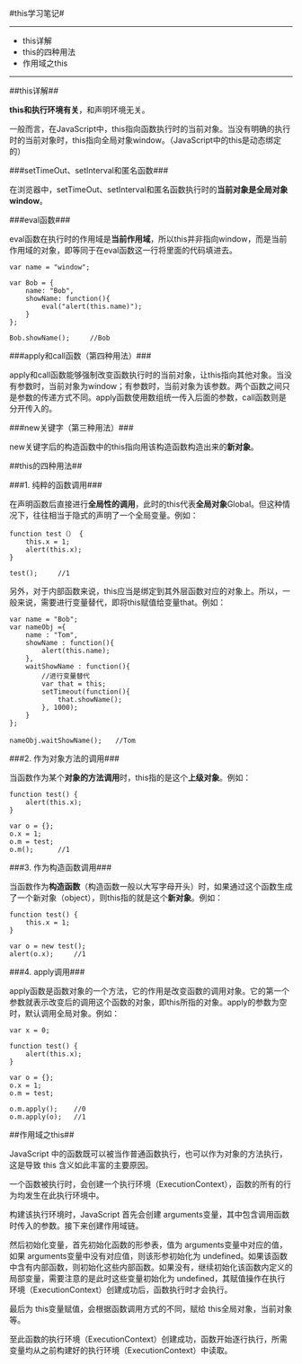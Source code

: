 #this学习笔记#

----------
* this详解
* this的四种用法
* 作用域之this

----------

##this详解##

**this和执行环境有关**，和声明环境无关。

一般而言，在JavaScript中，this指向函数执行时的当前对象。当没有明确的执行时的当前对象时，this指向全局对象window。（JavaScript中的this是动态绑定的）

###setTimeOut、setInterval和匿名函数###

在浏览器中，setTimeOut、setInterval和匿名函数执行时的**当前对象是全局对象window**。

###eval函数###

eval函数在执行时的作用域是**当前作用域**，所以this并非指向window，而是当前作用域的对象，即等同于在eval函数这一行将里面的代码填进去。

    var name = "window";
    
    var Bob = {
    	name: "Bob",
    	showName: function(){
    		eval("alert(this.name)");
    	}
    };
    
    Bob.showName();		//Bob

###apply和call函数（第四种用法）###

apply和call函数能够强制改变函数执行时的当前对象，让this指向其他对象。当没有参数时，当前对象为window；有参数时，当前对象为该参数。两个函数之间只是参数的传递方式不同。apply函数使用数组统一传入后面的参数，call函数则是分开传入的。

###new关键字（第三种用法）###

new关键字后的构造函数中的this指向用该构造函数构造出来的**新对象**。

##this的四种用法##

###1. 纯粹的函数调用###

在声明函数后直接进行**全局性的调用**，此时的this代表**全局对象**Global。但这种情况下，往往相当于隐式的声明了一个全局变量。例如：

    function test（） {
		this.x = 1;
		alert(this.x);
	}

	test();		//1

另外，对于内部函数来说，this应当是绑定到其外层函数对应的对象上。所以，一般来说，需要进行变量替代，即将this赋值给变量that。例如：

	var name = "Bob";  
	var nameObj ={  
    	name : "Tom",  
    	showName : function(){  
        	alert(this.name);  
    	},  
    	waitShowName : function(){
			//进行变量替代
        	var that = this;
        	setTimeout(function(){
            	that.showName();
        	}, 1000);
    	}
	}; 
 
	nameObj.waitShowName();　　//Tom

###2. 作为对象方法的调用###

当函数作为某个**对象的方法调用**时，this指的是这个**上级对象**。例如：

    function test() {
		alert(this.x);
	}

	var o = {};
	o.x = 1;
	o.m = test;
	o.m();		//1

###3. 作为构造函数调用###

当函数作为**构造函数**（构造函数一般以大写字母开头）时，如果通过这个函数生成了一个新对象（object），则this指的就是这个**新对象**。例如：

	function test() {
		this.x = 1;
	}

	var o = new test();
	alert(o.x);		//1

###4. apply调用###

apply函数是函数对象的一个方法，它的作用是改变函数的调用对象。它的第一个参数就表示改变后的调用这个函数的对象，即this所指的对象。apply的参数为空时，默认调用全局对象。例如：

	var x = 0;
	
	function test() {
		alert(this.x);
	}

	var o = {};
	o.x = 1;
	o.m = test;

	o.m.apply();	//0
	o.m.apply(o);	//1

##作用域之this##

JavaScript 中的函数既可以被当作普通函数执行，也可以作为对象的方法执行，这是导致 this 含义如此丰富的主要原因。

一个函数被执行时，会创建一个执行环境（ExecutionContext），函数的所有的行为均发生在此执行环境中。

构建该执行环境时，JavaScript 首先会创建 arguments变量，其中包含调用函数时传入的参数。接下来创建作用域链。

然后初始化变量，首先初始化函数的形参表，值为 arguments变量中对应的值，如果 arguments变量中没有对应值，则该形参初始化为 undefined。如果该函数中含有内部函数，则初始化这些内部函数。如果没有，继续初始化该函数内定义的局部变量，需要注意的是此时这些变量初始化为 undefined，其赋值操作在执行环境（ExecutionContext）创建成功后，函数执行时才会执行。

最后为 this变量赋值，会根据函数调用方式的不同，赋给 this全局对象，当前对象等。

至此函数的执行环境（ExecutionContext）创建成功，函数开始逐行执行，所需变量均从之前构建好的执行环境（ExecutionContext）中读取。